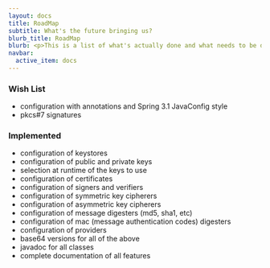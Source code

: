 ```yaml
---
layout: docs
title: RoadMap
subtitle: What's the future bringing us?
blurb_title: RoadMap
blurb: <p>This is a list of what's actually done and what needs to be done. Pull requests welcome!</p>
navbar:
  active_item: docs
---
```


### Wish List

* configuration with annotations and Spring 3.1 JavaConfig style
* pkcs#7 signatures


### Implemented

* configuration of keystores
* configuration of public and private keys
* selection at runtime of the keys to use
* configuration of certificates
* configuration of signers and verifiers
* configuration of symmetric key cipherers
* configuration of asymmetric key cipherers
* configuration of message digesters (md5, sha1, etc)
* configuration of mac (message authentication codes) digesters
* configuration of providers
* base64 versions for all of the above
* javadoc for all classes
* complete documentation of all features

